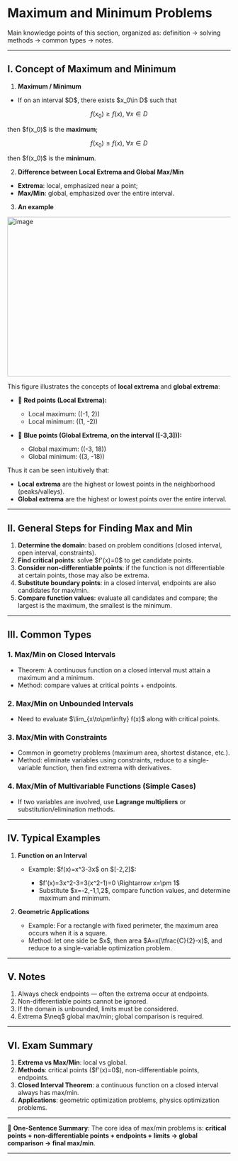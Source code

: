 

# Maximum and Minimum Problems

Main knowledge points of this section, organized as: definition → solving methods → common types → notes.

---

## I. Concept of Maximum and Minimum

1. **Maximum / Minimum**

* If on an interval \$D\$, there exists \$x\_0\in D\$ such that

$$
f(x_0)\ge f(x),\ \forall x\in D
$$

then \$f(x\_0)\$ is the **maximum**;

$$
f(x_0)\le f(x),\ \forall x\in D
$$

then \$f(x\_0)\$ is the **minimum**.

2. **Difference between Local Extrema and Global Max/Min**

* **Extrema**: local, emphasized near a point;
* **Max/Min**: global, emphasized over the entire interval.

3. **An example**

<img width="520" height="360" alt="image" src="https://github.com/user-attachments/assets/a58221fe-5ed7-43c1-a190-92b7299b790e" />

This figure illustrates the concepts of **local extrema** and **global extrema**:

* 🔴 **Red points (Local Extrema):**

  * Local maximum: ((-1, 2))
  * Local minimum: ((1, -2))

* 🔵 **Blue points (Global Extrema, on the interval ([-3,3])):**

  * Global maximum: ((-3, 18))
  * Global minimum: ((3, -18))

Thus it can be seen intuitively that:

* **Local extrema** are the highest or lowest points in the neighborhood (peaks/valleys).
* **Global extrema** are the highest or lowest points over the entire interval.

---

## II. General Steps for Finding Max and Min

1. **Determine the domain**: based on problem conditions (closed interval, open interval, constraints).
2. **Find critical points**: solve \$f'(x)=0\$ to get candidate points.
3. **Consider non-differentiable points**: if the function is not differentiable at certain points, those may also be extrema.
4. **Substitute boundary points**: in a closed interval, endpoints are also candidates for max/min.
5. **Compare function values**: evaluate all candidates and compare; the largest is the maximum, the smallest is the minimum.

---

## III. Common Types

### 1. Max/Min on Closed Intervals

* Theorem: A continuous function on a closed interval must attain a maximum and a minimum.
* Method: compare values at critical points + endpoints.

### 2. Max/Min on Unbounded Intervals

* Need to evaluate \$\lim\_{x\to\pm\infty} f(x)\$ along with critical points.

### 3. Max/Min with Constraints

* Common in geometry problems (maximum area, shortest distance, etc.).
* Method: eliminate variables using constraints, reduce to a single-variable function, then find extrema with derivatives.

### 4. Max/Min of Multivariable Functions (Simple Cases)

* If two variables are involved, use **Lagrange multipliers** or substitution/elimination methods.

---

## IV. Typical Examples

1. **Function on an Interval**

   * Example: \$f(x)=x^3-3x\$ on $\[-2,2]\$:

     * \$f'(x)=3x^2-3=3(x^2-1)=0 \Rightarrow x=\pm 1\$
     * Substitute \$x=-2,-1,1,2\$, compare function values, and determine maximum and minimum.

2. **Geometric Applications**

   * Example: For a rectangle with fixed perimeter, the maximum area occurs when it is a square.
   * Method: let one side be \$x\$, then area \$A=x(\tfrac{C}{2}-x)\$, and reduce to a single-variable optimization problem.

---

## V. Notes

1. Always check endpoints — often the extrema occur at endpoints.
2. Non-differentiable points cannot be ignored.
3. If the domain is unbounded, limits must be considered.
4. Extrema \$\neq\$ global max/min; global comparison is required.

---

## VI. Exam Summary

1. **Extrema vs Max/Min**: local vs global.
2. **Methods**: critical points (\$f'(x)=0\$), non-differentiable points, endpoints.
3. **Closed Interval Theorem**: a continuous function on a closed interval always has max/min.
4. **Applications**: geometric optimization problems, physics optimization problems.

---

📌 **One-Sentence Summary**:
The core idea of max/min problems is: **critical points + non-differentiable points + endpoints + limits → global comparison → final max/min**.

---


